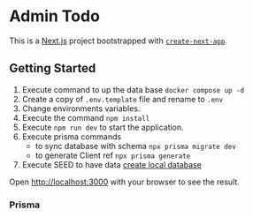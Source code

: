 # Admin Todo

This is a [Next.js](https://nextjs.org) project bootstrapped with [`create-next-app`](https://nextjs.org/docs/app/api-reference/cli/create-next-app).

## Getting Started

1. Execute command to up the data base ```docker compose up -d```
2. Create a copy of `.env.template` file and rename to `.env`
3. Change environments variables.
4. Execute the command ```npm install```
5. Execute ```npm run dev``` to start the application.
6. Execute prisma commands 
    -   to sync database with schema ```npx prisma migrate dev```
    -   to generate Client ref ```npx prisma generate```
7. Execute SEED to have data [create local database](http://localhost:3000/api/seed)

Open [http://localhost:3000](http://localhost:3000) with your browser to see the result.

### Prisma

